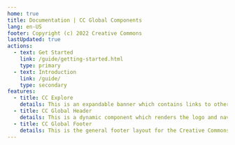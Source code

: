 ```yaml
---
home: true
title: Documentation | CC Global Components
lang: en-US
footer: Copyright (c) 2022 Creative Commons
lastUpdated: true
actions:
  - text: Get Started
    link: /guide/getting-started.html
    type: primary
  - text: Introduction
    link: /guide/
    type: secondary
features:
  - title: CC Explore
    details: This is an expandable banner which contains links to other CC platforms.
  - title: CC Global Header
    details: This is a dynamic component which renders the logo and navigation menu for the platform it is initialized on.
  - title: CC Global Footer
    details: This is the general footer layout for the Creative Commons Web platforms.
---
```


